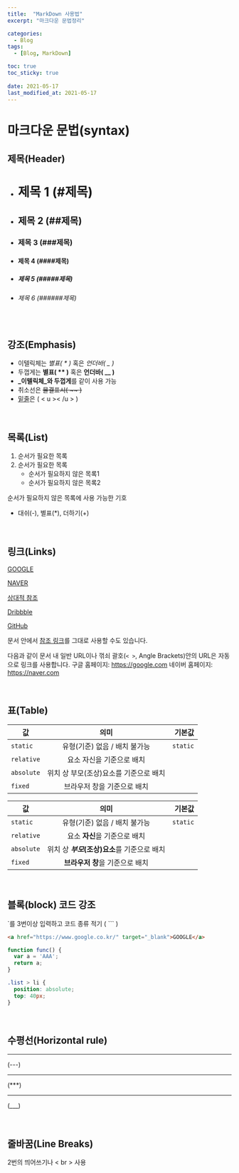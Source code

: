 ```yaml
---
title:  "MarkDown 사용법"
excerpt: "마크다운 문법정리"

categories:
  - Blog
tags:
  - [Blog, MarkDown]

toc: true
toc_sticky: true
 
date: 2021-05-17
last_modified_at: 2021-05-17
---
```


# 마크다운 문법(syntax)

## 제목(Header)

- # 제목 1 (#제목)
- ## 제목 2 (##제목)
- ### 제목 3 (###제목)
- #### 제목 4 (####제목)
- ##### 제목 5 (#####제목)
- ###### 제목 6 (######제목)
  
 <br>

  ## 강조(Emphasis)
- 이텔릭체는 *별표( * )* 혹은 _언더바( _ )_ 
- 두껍게는 **별표( ** )** 혹은 __언더바( __ )__ 
- **_이텔릭체_와 두껍게**를 같이 사용 가능
- 취소선은 ~~물결표시( ~~ )~~ 
- <u>밑줄</u>은 ( < u >< /u > )  

<br>

## 목록(List)
1. 순서가 필요한 목록
2. 순서가 필요한 목록
   - 순서가 필요하지 않은 목록1
   - 순서가 필요하지 않은 목록2

 순서가 필요하지 않은 목록에 사용 가능한 기호
-  대쉬(-), 별표(*), 더하기(+)

<br>

## 링크(Links)
[GOOGLE](https://google.com)

[NAVER](https://naver.com "링크 설명(title)을 작성하세요.")

[상대적 참조](../users/login)

[Dribbble][Dribbble link]

[GitHub][1]

문서 안에서 [참조 링크]를 그대로 사용할 수도 있습니다.

다음과 같이 문서 내 일반 URL이나 꺾쇠 괄호(`< >`, Angle Brackets)안의 URL은 자동으로 링크를 사용합니다.
구글 홈페이지: https://google.com
네이버 홈페이지: <https://naver.com>

[Dribbble link]: https://dribbble.com
[1]: https://github.com
[참조 링크]: https://naver.com "네이버로 이동합니다!"

<br>

## 표(Table)

| 값 | 의미 | 기본값 |
|---|:---:|---:|
| `static` | 유형(기준) 없음 / 배치 불가능 | `static` |
| `relative` | 요소 자신을 기준으로 배치 |  |
| `absolute` | 위치 상 부모(조상)요소를 기준으로 배치 |  |
| `fixed` | 브라우저 창을 기준으로 배치 |  |

값 | 의미 | 기본값
---|:---:|---:
`static` | 유형(기준) 없음 / 배치 불가능 | `static`
`relative` | 요소 **자신**을 기준으로 배치 |
`absolute` | 위치 상 **_부모_(조상)요소**를 기준으로 배치 |
`fixed` | **브라우저 창**을 기준으로 배치 |

<br>

## 블록(block) 코드 강조
`를 3번이상 입력하고 코드 종류 적기 ( ``` )

```html
<a href="https://www.google.co.kr/" target="_blank">GOOGLE</a>
```

```javascript
function func() {
  var a = 'AAA';
  return a;
}
```
```css
.list > li {
  position: absolute;
  top: 40px;
}
```

<br>

## 수평선(Horizontal rule)

---
(---)
***
(***)
___
(___)

<br>

## 줄바꿈(Line Breaks)
 2번의 띄어쓰기나 < br > 사용
